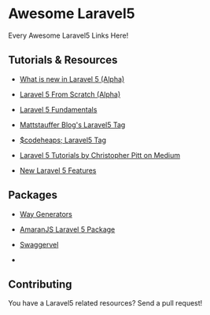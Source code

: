 Awesome Laravel5
================

Every Awesome Laravel5 Links Here!

## Tutorials & Resources

- [What is new in Laravel 5 (Alpha)](https://laracasts.com/series/whats-new-in-laravel-5)

- [Laravel 5 From Scratch (Alpha)](https://laracasts.com/series/laravel-5-from-scratch)

- [Laravel 5 Fundamentals](https://laracasts.com/series/laravel-5-fundamentals)

- [Mattstauffer Blog's Laravel5 Tag](http://mattstauffer.co/tags/laravel+5)

- [$codeheaps; Laravel5 Tag](http://www.codeheaps.com/tag/laravel-5/)

- [Laravel 5 Tutorials by Christopher Pitt on Medium](https://medium.com/laravel-5-tutorials)

- [New Laravel 5 Features](https://laravel-news.com/2014/08/new-laravel-4-3-features/)

## Packages

- [Way Generators](https://github.com/JeffreyWay/Laravel-4-Generators#laravel-50-and-above)

- [AmaranJS Laravel 5 Package](https://github.com/hakanersu/amaran-laravel)

- [Swaggervel](https://github.com/slampenny/Swaggervel)

-

## Contributing

You have a Laravel5 related resources? Send a pull request!